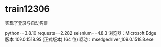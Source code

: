 # train12306
实现了登录与自动购票

python==3.8.10
requests==2.282
selenium==4.8.3
浏览器：Microsoft Edge 版本 109.0.1518.95 (正式版本) (64 位)
驱动：msedgedriver_109.0.1518.8.exe
